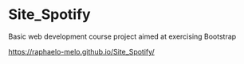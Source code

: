 # Site_Spotify
  Basic web development course project aimed at exercising Bootstrap

https://raphaelo-melo.github.io/Site_Spotify/
